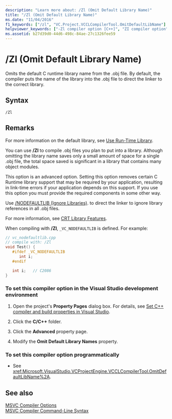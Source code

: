 ```yaml
---
description: "Learn more about: /Zl (Omit Default Library Name)"
title: "/Zl (Omit Default Library Name)"
ms.date: "11/04/2016"
f1_keywords: ["/zl", "VC.Project.VCCLCompilerTool.OmitDefaultLibName"]
helpviewer_keywords: ["-Zl compiler option [C++]", "ZI compiler option", "Omit Default Library Name compiler option", "/Zl compiler option [C++]", "default libraries, omitting names"]
ms.assetid: b27d39d0-44d6-498c-84ae-27c1326fee59
---
```

# /Zl (Omit Default Library Name)

Omits the default C runtime library name from the .obj file. By default, the compiler puts the name of the library into the .obj file to direct the linker to the correct library.

## Syntax

```
/Zl
```

## Remarks

For more information on the default library, see [Use Run-Time Library](md-mt-ld-use-run-time-library.md).

You can use **/Zl** to compile .obj files you plan to put into a library. Although omitting the library name saves only a small amount of space for a single .obj file, the total space saved is significant in a library that contains many object modules.

This option is an advanced option. Setting this option removes certain C Runtime library support that may be required by your application, resulting in link-time errors if your application depends on this support. If you use this option you must provide the required components in some other way.

Use [/NODEFAULTLIB (Ignore Libraries)](nodefaultlib-ignore-libraries.md). to direct the linker to ignore library references in all .obj files.

For more information, see [CRT Library Features](../../c-runtime-library/crt-library-features.md).

When compiling with **/Zl**, `_VC_NODEFAULTLIB` is defined.  For example:

```cpp
// vc_nodefaultlib.cpp
// compile with: /Zl
void Test() {
   #ifdef _VC_NODEFAULTLIB
      int i;
   #endif

   int i;   // C2086
}
```

### To set this compiler option in the Visual Studio development environment

1. Open the project's **Property Pages** dialog box. For details, see [Set C++ compiler and build properties in Visual Studio](../working-with-project-properties.md).

1. Click the **C/C++** folder.

1. Click the **Advanced** property page.

1. Modify the **Omit Default Library Names** property.

### To set this compiler option programmatically

- See <xref:Microsoft.VisualStudio.VCProjectEngine.VCCLCompilerTool.OmitDefaultLibName%2A>.

## See also

[MSVC Compiler Options](compiler-options.md)<br/>
[MSVC Compiler Command-Line Syntax](compiler-command-line-syntax.md)
